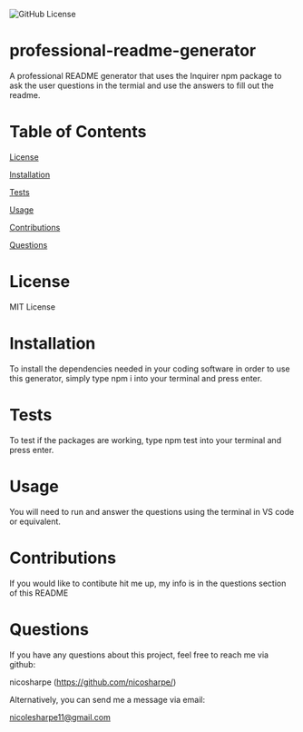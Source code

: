 ![GitHub License](https://img.shields.io/github/license/nicosharpe/professional-readme-generator)

  # professional-readme-generator

  A professional README generator that uses the Inquirer npm package to ask the user questions in the termial and use the answers to fill out the readme.

  # Table of Contents
  
  [License](https://github.com/nicosharpe/professional-readme-generator?tab=readme-ov-file#license)

  [Installation](https://github.com/nicosharpe/professional-readme-generator?tab=readme-ov-file#installation)

  [Tests](https://github.com/nicosharpe/professional-readme-generator?tab=readme-ov-file#tests)

  [Usage](https://github.com/nicosharpe/professional-readme-generator?tab=readme-ov-file#usage)

  [Contributions](https://github.com/nicosharpe/professional-readme-generator?tab=readme-ov-file#contributions)

  [Questions](https://github.com/nicosharpe/professional-readme-generator?tab=readme-ov-file#questions)


  # License

  MIT License


  # Installation

  To install the dependencies needed in your coding software in order to use this generator, simply type npm i into your terminal and press enter.


  # Tests

  To test if the packages are working, type npm test into your terminal and press enter.


  # Usage

  You will need to run and answer the questions using the terminal in VS code or equivalent.


  # Contributions

  If you would like to contibute hit me up, my info is in the questions section of this README


  # Questions

  If you have any questions about this project, feel free to reach me via github:
  
  nicosharpe (https://github.com/nicosharpe/)

  Alternatively, you can send me a message via email:

  nicolesharpe11@gmail.com
  
  